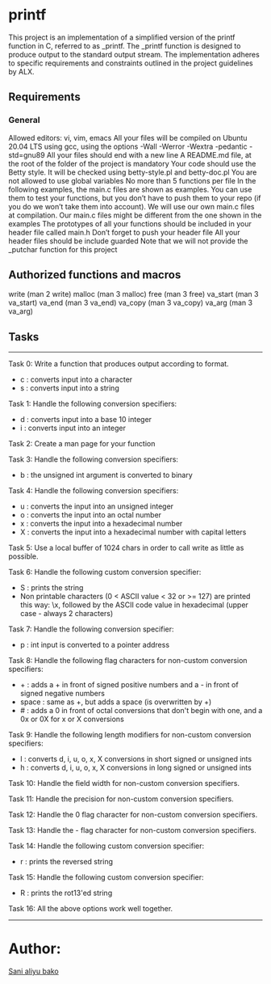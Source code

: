 # printf
This project is an implementation of a simplified version of the printf function in C, referred to as _printf. The _printf function is designed to produce output to the standard output stream. The implementation adheres to specific requirements and constraints outlined in the project guidelines by ALX.

## Requirements
### General

Allowed editors: vi, vim, emacs
All your files will be compiled on Ubuntu 20.04 LTS using gcc, using the options -Wall -Werror -Wextra -pedantic -std=gnu89
All your files should end with a new line
A README.md file, at the root of the folder of the project is mandatory
Your code should use the Betty style. It will be checked using betty-style.pl and betty-doc.pl
You are not allowed to use global variables
No more than 5 functions per file
In the following examples, the main.c files are shown as examples. You can use them to test your functions, but you don’t have to push them to your repo (if you do we won’t take them into account). We will use our own main.c files at compilation. Our main.c files might be different from the one shown in the examples
The prototypes of all your functions should be included in your header file called main.h
Don’t forget to push your header file
All your header files should be include guarded
Note that we will not provide the _putchar function for this project

## Authorized functions and macros
write (man 2 write)
malloc (man 3 malloc)
free (man 3 free)
va_start (man 3 va_start)
va_end (man 3 va_end)
va_copy (man 3 va_copy)
va_arg (man 3 va_arg)

## Tasks
------------
Task 0:
Write a function that produces output according to format.
  - c : converts input into a character
  - s : converts input into a string

Task 1:
 Handle the following conversion specifiers:
  - d : converts input into a base 10 integer
  - i : converts input into an integer

Task 2:
Create a man page for your function

Task 3:
Handle the following conversion specifiers:
  - b : the unsigned int argument is converted to binary

Task 4:
 Handle the following conversion specifiers:
  - u : converts the input into an unsigned integer
  - o : converts the input into an octal number
  - x : converts the input into a hexadecimal number
  - X : converts the input into a hexadecimal number with capital letters

Task 5:
Use a local buffer of 1024 chars in order to call write as little as possible.

Task 6:
Handle the following custom conversion specifier:
  - S : prints the string
  - Non printable characters (0 < ASCII value < 32 or >= 127) are printed this way: \x, followed by the ASCII code value in hexadecimal (upper case - always 2 characters)

Task 7:
Handle the following conversion specifier:
  - p : int input is converted to a pointer address

Task 8:
Handle the following flag characters for non-custom conversion specifiers:
  - \+ : adds a \+ in front of signed positive numbers and a \- in front of signed negative numbers
  - space : same as \+, but adds a space (is overwritten by \+)
  - \# : adds a 0 in front of octal conversions that don't begin with one, and a 0x or 0X for x or X conversions

Task 9:
Handle the following length modifiers for non-custom conversion specifiers:
  - l : converts d, i, u, o, x, X conversions in short signed or unsigned ints
  - h : converts d, i, u, o, x, X conversions in long signed or unsigned ints

Task 10:
Handle the field width for non-custom conversion specifiers.

Task 11:
Handle the precision for non-custom conversion specifiers.

Task 12:
Handle the 0 flag character for non-custom conversion specifiers.

Task 13:
Handle the - flag character for non-custom conversion specifiers.

Task 14:
Handle the following custom conversion specifier:
  - r : prints the reversed string

Task 15:
Handle the following custom conversion specifier:
  - R : prints the rot13'ed string

Task 16:
All the above options work well together.

---
# Author: 
[Sani aliyu bako](https://github.com/Sani-aliyu)
